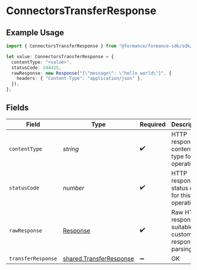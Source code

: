 # ConnectorsTransferResponse

## Example Usage

```typescript
import { ConnectorsTransferResponse } from "@formance/formance-sdk/sdk/models/operations";

let value: ConnectorsTransferResponse = {
  contentType: "<value>",
  statusCode: 244425,
  rawResponse: new Response("{\"message\": \"hello world\"}", {
    headers: { "Content-Type": "application/json" },
  }),
};
```

## Fields

| Field                                                                     | Type                                                                      | Required                                                                  | Description                                                               |
| ------------------------------------------------------------------------- | ------------------------------------------------------------------------- | ------------------------------------------------------------------------- | ------------------------------------------------------------------------- |
| `contentType`                                                             | *string*                                                                  | :heavy_check_mark:                                                        | HTTP response content type for this operation                             |
| `statusCode`                                                              | *number*                                                                  | :heavy_check_mark:                                                        | HTTP response status code for this operation                              |
| `rawResponse`                                                             | [Response](https://developer.mozilla.org/en-US/docs/Web/API/Response)     | :heavy_check_mark:                                                        | Raw HTTP response; suitable for custom response parsing                   |
| `transferResponse`                                                        | [shared.TransferResponse](../../../sdk/models/shared/transferresponse.md) | :heavy_minus_sign:                                                        | OK                                                                        |